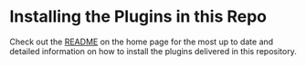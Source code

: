 # Installing the Plugins in this Repo
Check out the [README](https://github.com/banesullivan/ParaViewGeophysics) on the home page for the most up to date and detailed information on how to install the plugins delivered in this repository.
